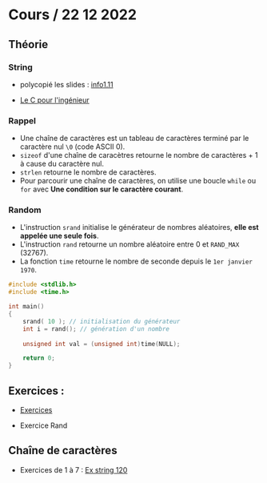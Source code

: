 # Cours / 22 12 2022

## Théorie 
### String
- polycopié les slides : [info1.11](https://cyberlearn.hes-so.ch/pluginfile.php/4177705/mod_resource/content/0/INFO1.11%20-%20Les%20cha%C3%AEnes%20de%20caract%C3%A8res.pdf)

- [Le C pour l'ingénieur](https://heig-tin-info.github.io/handout/content/datatype.html#chaine-de-caracteres)

### Rappel
- Une chaîne de caractères est un tableau de caractères terminé par le caractère nul `\0` (code ASCII 0).
- `sizeof` d'une chaîne de caracètres retourne le nombre de caractères + 1 à cause du caractère nul.
- `strlen` retourne le nombre de caractères.
- Pour parcourir une chaîne de caractères, on utilise une boucle `while` ou `for` avec **Une condition sur le caractère courant**.

### Random
- L'instruction `srand` initialise le générateur de nombres aléatoires, **elle est appelée une seule fois**.
- L'instruction `rand` retourne un nombre aléatoire entre 0 et `RAND_MAX` (32767).
- La fonction `time` retourne le nombre de seconde depuis le `1er janvier 1970`.
 
```c
#include <stdlib.h>
#include <time.h>

int main()
{
    srand( 10 ); // initialisation du générateur
    int i = rand(); // génération d'un nombre
    
    unsigned int val = (unsigned int)time(NULL);

    return 0;
}
```

## Exercices :
- [Exercices](https://github.com/tony-maulaz/info1-exercices)

- Exercice Rand

## Chaîne de caractères
- Exercices de 1 à 7 : [Ex string 120](https://github.com/tony-maulaz/info1-exercices/blob/main/ex120-string.md)
